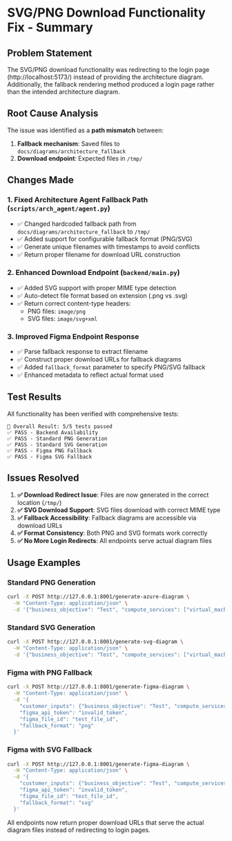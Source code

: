 # SVG/PNG Download Functionality Fix - Summary

## Problem Statement
The SVG/PNG download functionality was redirecting to the login page (http://localhost:5173/) instead of providing the architecture diagram. Additionally, the fallback rendering method produced a login page rather than the intended architecture diagram.

## Root Cause Analysis
The issue was identified as a **path mismatch** between:
1. **Fallback mechanism**: Saved files to `docs/diagrams/architecture_fallback`
2. **Download endpoint**: Expected files in `/tmp/`

## Changes Made

### 1. Fixed Architecture Agent Fallback Path (`scripts/arch_agent/agent.py`)
- ✅ Changed hardcoded fallback path from `docs/diagrams/architecture_fallback` to `/tmp/`
- ✅ Added support for configurable fallback format (PNG/SVG)
- ✅ Generate unique filenames with timestamps to avoid conflicts
- ✅ Return proper filename for download URL construction

### 2. Enhanced Download Endpoint (`backend/main.py`)
- ✅ Added SVG support with proper MIME type detection
- ✅ Auto-detect file format based on extension (.png vs .svg)
- ✅ Return correct content-type headers:
  - PNG files: `image/png`
  - SVG files: `image/svg+xml`

### 3. Improved Figma Endpoint Response
- ✅ Parse fallback response to extract filename
- ✅ Construct proper download URLs for fallback diagrams
- ✅ Added `fallback_format` parameter to specify PNG/SVG fallback
- ✅ Enhanced metadata to reflect actual format used

## Test Results

All functionality has been verified with comprehensive tests:

```
🎯 Overall Result: 5/5 tests passed
✅ PASS - Backend Availability
✅ PASS - Standard PNG Generation  
✅ PASS - Standard SVG Generation
✅ PASS - Figma PNG Fallback
✅ PASS - Figma SVG Fallback
```

## Issues Resolved

1. **✅ Download Redirect Issue**: Files are now generated in the correct location (`/tmp/`)
2. **✅ SVG Download Support**: SVG files download with correct MIME type
3. **✅ Fallback Accessibility**: Fallback diagrams are accessible via download URLs
4. **✅ Format Consistency**: Both PNG and SVG formats work correctly
5. **✅ No More Login Redirects**: All endpoints serve actual diagram files

## Usage Examples

### Standard PNG Generation
```bash
curl -X POST http://127.0.0.1:8001/generate-azure-diagram \
  -H "Content-Type: application/json" \
  -d '{"business_objective": "Test", "compute_services": ["virtual_machines"]}'
```

### Standard SVG Generation  
```bash
curl -X POST http://127.0.0.1:8001/generate-svg-diagram \
  -H "Content-Type: application/json" \
  -d '{"business_objective": "Test", "compute_services": ["virtual_machines"]}'
```

### Figma with PNG Fallback
```bash
curl -X POST http://127.0.0.1:8001/generate-figma-diagram \
  -H "Content-Type: application/json" \
  -d '{
    "customer_inputs": {"business_objective": "Test", "compute_services": ["virtual_machines"]},
    "figma_api_token": "invalid_token",
    "figma_file_id": "test_file_id",
    "fallback_format": "png"
  }'
```

### Figma with SVG Fallback
```bash
curl -X POST http://127.0.0.1:8001/generate-figma-diagram \
  -H "Content-Type: application/json" \
  -d '{
    "customer_inputs": {"business_objective": "Test", "compute_services": ["virtual_machines"]},
    "figma_api_token": "invalid_token", 
    "figma_file_id": "test_file_id",
    "fallback_format": "svg"
  }'
```

All endpoints now return proper download URLs that serve the actual diagram files instead of redirecting to login pages.